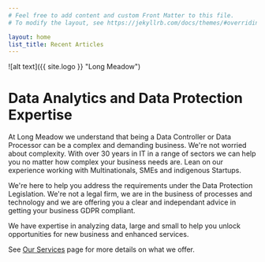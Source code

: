 ```yaml
---
# Feel free to add content and custom Front Matter to this file.
# To modify the layout, see https://jekyllrb.com/docs/themes/#overriding-theme-defaults

layout: home
list_title: Recent Articles
---
```

![alt text]({{ site.logo }} "Long Meadow")
# Data Analytics and Data Protection Expertise
At Long Meadow we understand that being a Data Controller or Data Processor can be a complex and demanding business. We're not worried about complexity. With over 30 years in IT in a range of sectors we can help you no matter how complex your business needs are. Lean on our experience working with Multinationals, SMEs and indigenous Startups.

We're here to help you address the requirements under the Data Protection Legislation. We're not a legal firm, we are in the business of processes and technology and we are offering you a clear and independant advice in getting your business GDPR compliant.

We have expertise in analyzing data, large and small to help you unlock opportunities for new business and enhanced services.

See [Our Services](../services/) page for more details on what we offer.
